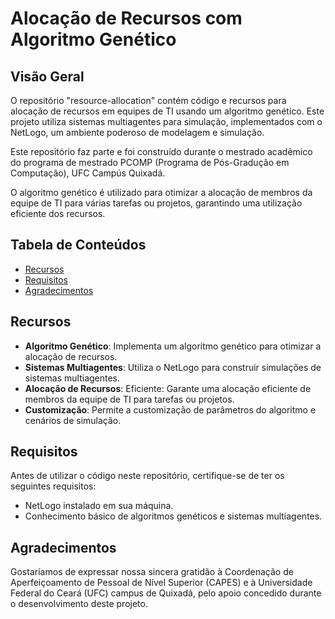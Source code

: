 # Alocação de Recursos com Algoritmo Genético
## Visão Geral
O repositório "resource-allocation" contém código e recursos para alocação de recursos em equipes de TI usando um algoritmo genético. Este projeto utiliza sistemas multiagentes para simulação, implementados com o NetLogo, um ambiente poderoso de modelagem e simulação.

Este repositório faz parte e foi construído durante o mestrado acadêmico do programa de mestrado PCOMP (Programa de Pós-Gradução em Computação), UFC Campús Quixadá.

O algoritmo genético é utilizado para otimizar a alocação de membros da equipe de TI para várias tarefas ou projetos, garantindo uma utilização eficiente dos recursos.

## Tabela de Conteúdos

- [Recursos](#recursos)
- [Requisitos](#requisitos)
- [Agradecimentos](#agradecimentos)

## Recursos
- **Algoritmo Genético**: Implementa um algoritmo genético para otimizar a alocação de recursos.
- **Sistemas Multiagentes**: Utiliza o NetLogo para construir simulações de sistemas multiagentes.
- **Alocação de Recursos**: Eficiente: Garante uma alocação eficiente de membros da equipe de TI para tarefas ou projetos.
- **Customização**: Permite a customização de parâmetros do algoritmo e cenários de simulação.

## Requisitos
Antes de utilizar o código neste repositório, certifique-se de ter os seguintes requisitos:

- NetLogo instalado em sua máquina.
- Conhecimento básico de algoritmos genéticos e sistemas multiagentes.

## Agradecimentos

Gostaríamos de expressar nossa sincera gratidão à Coordenação de Aperfeiçoamento de Pessoal de Nível Superior (CAPES) e à Universidade Federal do Ceará (UFC) campus de Quixadá, pelo apoio concedido durante o desenvolvimento deste projeto. 


